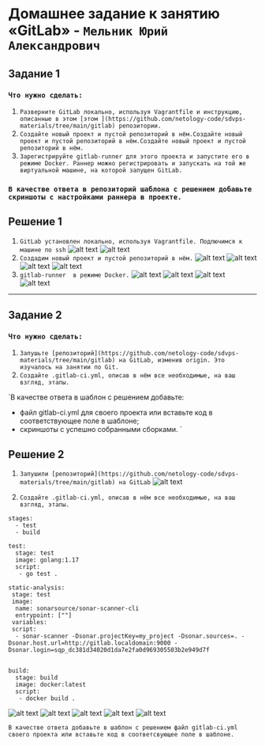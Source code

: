 # Домашнее задание к занятию «GitLab» - `Мельник Юрий Александрович`


## Задание 1

### `Что нужно сделать:`

1. `Разверните GitLab локально, используя Vagrantfile и инструкцию, описанные в этом [этом ](https://github.com/netology-code/sdvps-materials/tree/main/gitlab) репозитории.`
2. `Создайте новый проект и пустой репозиторий в нём.Создайте новый проект и пустой репозиторий в нём.Создайте новый проект и пустой репозиторий в нём.`
3. `Зарегистрируйте gitlab-runner для этого проекта и запустите его в режиме Docker. Раннер можно регистрировать и запускать на той же виртуальной машине, на которой запущен GitLab.`

### `В качестве ответа в репозиторий шаблона с решением добавьте скриншоты с настройками раннера в проекте.`

## Решение 1
1. `GitLab установлен локально, используя Vagrantfile. Подлючимся к машине по ssh`
![alt text](https://github.com/ysatii/gitlab-hw/blob/gitlab/img1/image1_1.jpg)
![alt text](https://github.com/ysatii/gitlab-hw/blob/gitlab/img1/image1_2.jpg)
2. `Создадим новый проект и пустой репозиторий в нём.`
![alt text](https://github.com/ysatii/gitlab-hw/blob/gitlab/img1/image1_2_1.jpg)
![alt text](https://github.com/ysatii/gitlab-hw/blob/gitlab/img1/image1_2_2.jpg)
![alt text](https://github.com/ysatii/gitlab-hw/blob/gitlab/img1/image1_2_3.jpg)
![alt text](https://github.com/ysatii/gitlab-hw/blob/gitlab/img1/image1_2_4.jpg)
3. `gitlab-runner  в режиме Docker.`
![alt text](https://github.com/ysatii/gitlab-hw/blob/gitlab/img1/image1_3_1.jpg)
![alt text](https://github.com/ysatii/gitlab-hw/blob/gitlab/img1/image1_3_2.jpg)
![alt text](https://github.com/ysatii/gitlab-hw/blob/gitlab/img1/image1_3_3.jpg)
![alt text](https://github.com/ysatii/gitlab-hw/blob/gitlab/img1/image1_3_4.jpg)
---

## Задание 2

### `Что нужно сделать:`

1. `Запушьте [репозиторий](https://github.com/netology-code/sdvps-materials/tree/main/gitlab) на GitLab, изменив origin. Это изучалось на занятии по Git.`
2. `Создайте .gitlab-ci.yml, описав в нём все необходимые, на ваш взгляд, этапы.`



`В качестве ответа в шаблон с решением добавьте:

   - файл gitlab-ci.yml для своего проекта или вставьте код в соответствующее поле в шаблоне;
   - скриншоты с успешно собранными сборками.
`

## Решение 2
1. `Запушили [репозиторий](https://github.com/netology-code/sdvps-materials/tree/main/gitlab) на GitLab`
![alt text](https://github.com/ysatii/gitlab-hw/blob/gitlab/img1/image2_1_1.jpg)

2. `Создайте .gitlab-ci.yml, описав в нём все необходимые, на ваш взгляд, этапы.`

```
stages:
  - test
  - build

test:
  stage: test
  image: golang:1.17
  script: 
   - go test .

static-analysis:
 stage: test
 image:
  name: sonarsource/sonar-scanner-cli
  entrypoint: [""]
 variables:
 script:
  - sonar-scanner -Dsonar.projectKey=my_project -Dsonar.sources=. -Dsonar.host.url=http://gitlab.localdomain:9000 -Dsonar.login=sqp_dc381d34020d1da7e2fa0d969305503b2e949d7f


build:
  stage: build
  image: docker:latest
  script:
   - docker build .

```

![alt text](https://github.com/ysatii/gitlab-hw/blob/gitlab/img1/image2_2_1.jpg)
![alt text](https://github.com/ysatii/gitlab-hw/blob/gitlab/img1/image2_2_2.jpg)
![alt text](https://github.com/ysatii/gitlab-hw/blob/gitlab/img1/image2_2_3.jpg)
![alt text](https://github.com/ysatii/gitlab-hw/blob/gitlab/img1/image2_2_4.jpg)
![alt text](https://github.com/ysatii/gitlab-hw/blob/gitlab/img1/image2_2_5.jpg)



`В качестве ответа добавьте в шаблон с решением файл gitlab-ci.yml своего проекта или вставьте код в соответсвующее поле в шаблоне.`

